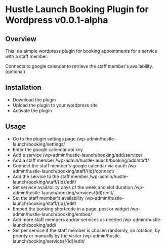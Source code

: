 # Hustle Launch Booking Plugin for Wordpress v0.0.1-alpha

## Overview

This is a simple wordpress plugin for booking appointments for a service with a staff member.

Connects to google calendar to retrieve the staff member's availability. (optional)

## Installation

- Download the plugin
- Upload the plugin to your wordpress site
- Activate the plugin

## Usage

- Go to the plugin settings page /wp-admin/hustle-launch/booking/settings/
- Enter the google calendar api key
- Add a service /wp-admin/hustle-launch/booking/add/service/
- Add a staff member /wp-admin/hustle-launch/booking/add/staff/
- Connect the staff member's google calendar via oauth /wp-admin/hustle-launch/booking/staff/{id}/connect/
- Add the service to the staff member /wp-admin/hustle-launch/booking/staff/{id}/edit/
- Set service availability days of the week and slot duration /wp-admin/hustle-launch/booking/services/{id}/edit/
- Set the staff member's availability /wp-admin/hustle-launch/booking/staff/{id}/edit/
- Embed the booking shortcode in a page, post or widget /wp-admin/hustle-launch/booking/embed/
- Add more staff members and/or services as needed /wp-admin/hustle-launch/booking/add/
- Set per service if the staff member is chosen randomly, on rotation, by priority or manually by the visitor /wp-admin/hustle-launch/booking/services/{id}/edit/
